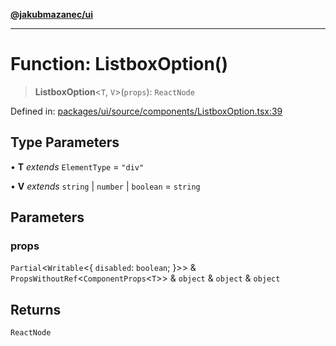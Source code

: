 [**@jakubmazanec/ui**](../README.md)

---

# Function: ListboxOption()

> **ListboxOption**\<`T`, `V`\>(`props`): `ReactNode`

Defined in:
[packages/ui/source/components/ListboxOption.tsx:39](https://github.com/jakubmazanec/tools/blob/797379ce98752dc838b82c8398e04d90c58ce9e7/packages/ui/source/components/ListboxOption.tsx#L39)

## Type Parameters

• **T** _extends_ `ElementType` = `"div"`

• **V** _extends_ `string` \| `number` \| `boolean` = `string`

## Parameters

### props

`Partial`\<`Writable`\<\{ `disabled`: `boolean`; \}\>\> &
`PropsWithoutRef`\<`ComponentProps`\<`T`\>\> & `object` & `object` & `object`

## Returns

`ReactNode`
